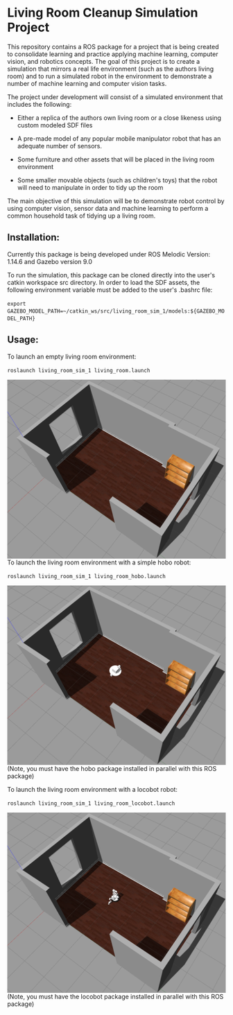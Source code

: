 # Living Room Cleanup Simulation Project 

This repository contains a ROS package for a project that is being created to consolidate learning and practice applying machine learning, computer vision, and robotics concepts. The goal of this project is to create a simulation that mirrors a real life environment (such as the authors living room) and to run a simulated robot in the environment to demonstrate a number of machine learning and computer vision tasks. 

The project under development will consist of a simulated environment that includes the following: 

* Either a replica of the authors own living room or a close likeness using custom modeled SDF files

* A pre-made model of any popular mobile manipulator robot that has an adequate number of sensors.  

* Some furniture and other assets that will be placed in the living room environment 

* Some smaller movable objects (such as children's toys) that the robot will need to manipulate in order to tidy up the room 

The main objective of this simulation will be to demonstrate robot control by using computer vision, sensor data and machine learning to perform a common household task of tidying up a living room.      
 

## Installation: 

 

Currently this package is being developed under ROS Melodic Version: 1.14.6 and Gazebo version 9.0 

 

To run the simulation, this package can be cloned directly into the user's catkin workspace src directory. In order to load the SDF assets, the following environment variable must be added to the user's .bashrc file: 

 

`export GAZEBO_MODEL_PATH=~/catkin_ws/src/living_room_sim_1/models:${GAZEBO_MODEL_PATH}` 

 

## Usage: 

To launch an empty living room environment:

`roslaunch living_room_sim_1 living_room.launch`               

<img src="Empty_Living_Room.png"
     alt="Empty living room"
     style="float: left; margin-right: 10px;" />

To launch the living room environment with a simple hobo robot:

`roslaunch living_room_sim_1 living_room_hobo.launch`

<img src="Living_Room_With_HOBO_Bot.png"
     alt="living room with HOBO bot"
     style="float: left; margin-right: 10px;" />

(Note, you must have the hobo package installed in parallel with this ROS package)

To launch the living room environment with a locobot robot:

`roslaunch living_room_sim_1 living_room_locobot.launch`

<img src="Living_Room_With_LOCOBOT.png"
     alt="living room with locobot"
     style="float: left; margin-right: 10px;" />

(Note, you must have the locobot package installed in parallel with this ROS package)
